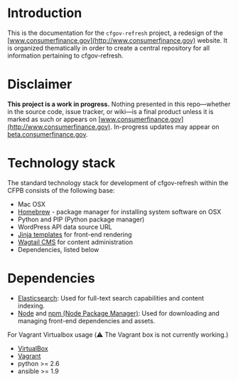 # Introduction

This is the documentation for the `cfgov-refresh` project, a redesign of the [www.consumerfinance.gov](http://www.consumerfinance.gov) website. It is organized thematically in order to create a central repository for all information pertaining to cfgov-refresh.

# Disclaimer

**This project is a work in progress.** Nothing presented in this repo—whether in the source code, issue tracker, or wiki—is a final product unless it is marked as such or appears on [www.consumerfinance.gov](http://www.consumerfinance.gov). In-progress updates may appear on [beta.consumerfinance.gov](http://beta.consumerfinance.gov).

# Technology stack

The standard technology stack for development of cfgov-refresh within the CFPB consists of the following base:

- Mac OSX
- [Homebrew](http://brew.sh) - package manager for installing system software on OSX
- Python and PIP (Python package manager)
- WordPress API data source URL
- [Jinja templates](http://jinja.pocoo.org) for front-end rendering
- [Wagtail CMS](https://wagtail.io) for content administration
- Dependencies, listed below

# Dependencies

- [Elasticsearch](http://www.elasticsearch.org):
  Used for full-text search capabilities and content indexing.
- [Node](http://nodejs.org) and [npm (Node Package Manager)](https://www.npmjs.com):
  Used for downloading and managing front-end dependencies and assets.

For Vagrant Virtualbox usage (:warning: The Vagrant box is not currently working.)

- [VirtualBox](https://www.virtualbox.org)
- [Vagrant](https://www.vagrantup.com)
- python >=  2.6
- ansible >= 1.9
